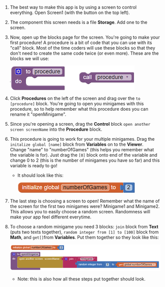 1. The best way to make this app is by using a screen to control everything. Open Screen1 \(with the button on the top left\).

2. The component this screen needs is a file **Storage**. Add one to the screen.

3. Now, open up the blocks page for the screen. You're going to make your first procedure! A procedure is a bit of code that you can use with its "call" block. Most of the time coders will use these blocks so that they don't need to create the same code twice \(or even more\). These are the blocks we will use:

   ![](/assets/procedures.png)

4. Click **Procedures** on the left of the screen and drag over the `to [procedure]` block. You're going to open you minigames with this procedure, so to help remember what this procedure does you can rename it "openMinigame".

5. Since you're opening a screen, drag the **Control** block `open another screen screenName` into the **Procedure** block.

6. This procedure is going to work for your multiple minigames. Drag the `initalize global [name]` block from **Variables** on to the **Viewer**. Change "name" to "numberOfGames" \(this helps you remember what the variable is for\). Just drag the `[0]` block onto end of the variable and change 0 to 2 \(this is the number of minigames you have so far\) and this variable is ready to go!

   * It should look like this:

     ![](/assets/numberOfGames.png)

7. The last step is choosing a screen to open! Remember what the name of the screen for the first two minigames were? Minigame1 and Minigame2. This allows you to easily choose a random screen. Randomness will make your app feel different everytime.

8. To choose a random minigame you need 3 blocks: `join` block from **Text** \(puts two texts together\), `random integer from [1] to [100]` block from **Math**, and   `get[]`from **Variables**. Put them together so they look like this:

   ![](/assets/procedure.png)

   * Note: this is also how all these steps put together should look.



